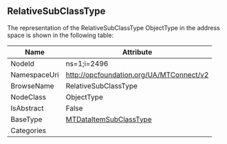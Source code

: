 <!-- objecttype -->
## RelativeSubClassType
  
<!-- end of text -->
The representation of the RelativeSubClassType ObjectType in the address space is shown in the following table:  

|Name|Attribute|
|---|---|
|NodeId|ns=1;i=2496|
|NamespaceUri|http://opcfoundation.org/UA/MTConnect/v2|
|BrowseName|RelativeSubClassType|
|NodeClass|ObjectType|
|IsAbstract|False|
|BaseType|[MTDataItemSubClassType](../../ObjectTypes/MTDataItemSubClassType/readme.md)|
|Categories||

